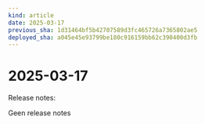 ```yaml
---
kind: article
date: 2025-03-17
previous_sha: 1d31464bf5b42707589d3fc465726a7365802ae5
deployed_sha: a045e45e93799be180c916159bb62c390400d3fb
---
```


# 2025-03-17

Release notes:

Geen release notes
